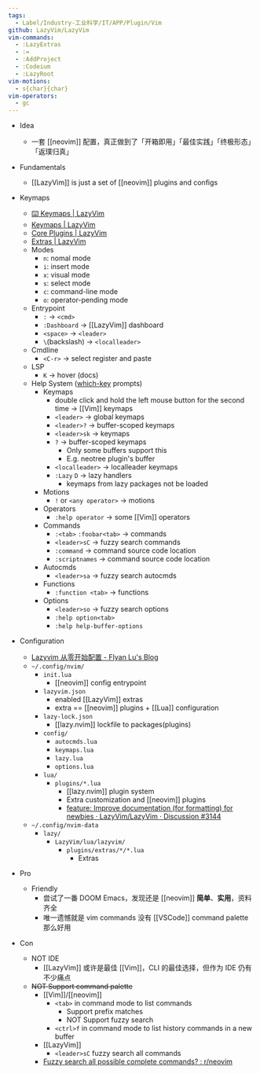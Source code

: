 ```yaml
---
tags:
  - Label/Industry-工业科学/IT/APP/Plugin/Vim
github: LazyVim/LazyVim
vim-commands:
  - :LazyExtras
  - :=
  - :AddProject
  - :Codeium
  - :LazyRoot
vim-motions:
  - s{char}{char}
vim-operators:
  - gc
---
```


- Idea
    - 一套 [[neovim]] 配置，真正做到了「开箱即用」「最佳实践」「终极形态」「返璞归真」

- Fundamentals
    - [[LazyVim]] is just a set of [[neovim]] plugins and configs

- Keymaps
    - [⌨️ Keymaps | LazyVim](https://www.lazyvim.org/keymaps)
    - [Keymaps | LazyVim](https://www.lazyvim.org/configuration/keymaps)
    - [Core Plugins | LazyVim](https://www.lazyvim.org/plugins)
    - [Extras | LazyVim](https://www.lazyvim.org/extras)
    - Modes
        - `n`: nomal mode
        - `i`: insert mode
        - `x`: visual mode
        - `s`: select mode
        - `c`: command-line mode
        - `o`: operator-pending mode
    - Entrypoint
        - `:` -> `<cmd>`
        - `:Dashboard` -> [[LazyVim]] dashboard
        - `<space>` -> `<leader>`
        - `\`(backslash) -> `<localleader>`
    - Cmdline
        - `<C-r>` -> select register and paste
    - LSP
        - `K` -> hover (docs)
    - Help System ([which-key](https://github.com/folke/which-key.nvim) prompts)
        - Keymaps
            - double click and hold the left mouse button for the second time -> [[Vim]] keymaps
            - `<leader>` -> global keymaps
            - `<leader>?` -> buffer-scoped keymaps
            - `<leader>sk` -> keymaps
            - `?` -> buffer-scoped keymaps
                - Only some buffers support this
                - E.g. neotree plugin's buffer
            - `<localleader>` -> localleader keymaps
            - `:Lazy` `D` -> lazy handlers
                - keymaps from lazy packages not be loaded
        - Motions
            - `!` or `<any operator>` -> motions
        - Operators
            - `:help operator` -> some [[Vim]] operators
        - Commands
            - `:<tab>` `:foobar<tab>` -> commands
            - `<leader>sC` -> fuzzy search commands
            - `:command` -> command source code location
            - `:scriptnames` -> command source code location
        - Autocmds
            - `<leader>sa` -> fuzzy search autocmds
        - Functions
            - `:function <tab>` -> functions
        - Options
            - `<leader>so` -> fuzzy search options
            - `:help option<tab>`
            - `:help help-buffer-options`

- Configuration
    - [Lazyvim 从零开始配置 - Flyan Lu's Blog](https://fanlumaster.github.io/2023/11/25/Lazyvim-configure-from-scratch/)
    - `~/.config/nvim/`
        - `init.lua`
            - [[neovim]] config entrypoint
        - `lazyvim.json`
            - enabled [[LazyVim]] extras
            - extra == [[neovim]] plugins + [[Lua]] configuration
        - `lazy-lock.json`
            - [[lazy.nvim]] lockfile to packages(plugins)
        - `config/`
            - `autocmds.lua`
            - `keymaps.lua`
            - `lazy.lua`
            - `options.lua`
        - `lua/`
            - `plugins/*.lua`
                - [[lazy.nvim]] plugin system
                - Extra customization and [[neovim]] plugins
                - [feature: Improve documentation (for formatting) for newbies · LazyVim/LazyVim · Discussion #3144](https://github.com/LazyVim/LazyVim/discussions/3144)
    - `~/.config/nvim-data`
        - `lazy/`
            - `LazyVim/lua/lazyvim/`
                - `plugins/extras/*/*.lua`
                    - Extras

- Pro
    - Friendly
        - 尝试了一番 DOOM Emacs，发现还是 [[neovim]] **简单**、**实用**，资料齐全
        - 唯一遗憾就是 vim commands 没有 [[VSCode]] command palette 那么好用

- Con
    - NOT IDE
        - [[LazyVim]] 或许是最佳 [[Vim]]，CLI 的最佳选择，但作为 IDE 仍有不少痛点
    - ~~NOT Support command palette~~
        - [[Vim]]/[[neovim]]
            - `<tab>` in command mode to list commands
                - Support prefix matches
                - NOT Support fuzzy search
            - `<ctrl>f` in command mode to list history commands in a new buffer
        - [[LazyVim]]
            - `<leader>sC` fuzzy search all commands
        - [Fuzzy search all possible complete commands? : r/neovim](https://www.reddit.com/r/neovim/comments/12589xh/fuzzy_search_all_possible_complete_commands/)
